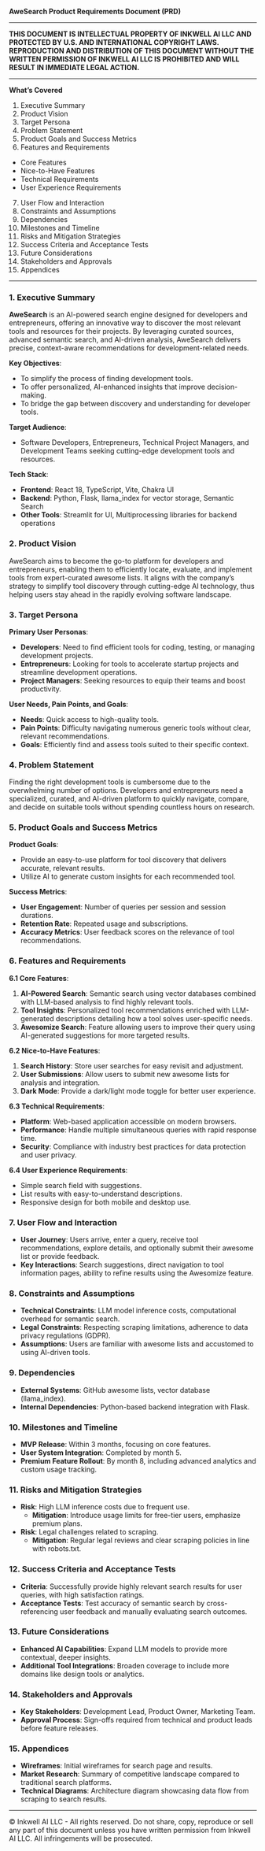 **AweSearch Product Requirements Document (PRD)**

---

**THIS DOCUMENT IS INTELLECTUAL PROPERTY OF INKWELL AI LLC AND PROTECTED BY U.S. AND INTERNATIONAL COPYRIGHT LAWS. REPRODUCTION AND DISTRIBUTION OF THIS DOCUMENT WITHOUT THE WRITTEN PERMISSION OF INKWELL AI LLC IS PROHIBITED AND WILL RESULT IN IMMEDIATE LEGAL ACTION.**

---

**What’s Covered**

1. Executive Summary
2. Product Vision
3. Target Persona
4. Problem Statement
5. Product Goals and Success Metrics
6. Features and Requirements

- Core Features
- Nice-to-Have Features
- Technical Requirements
- User Experience Requirements

7. User Flow and Interaction
8. Constraints and Assumptions
9. Dependencies
10. Milestones and Timeline
11. Risks and Mitigation Strategies
12. Success Criteria and Acceptance Tests
13. Future Considerations
14. Stakeholders and Approvals
15. Appendices

---

### 1. Executive Summary

**AweSearch** is an AI-powered search engine designed for developers and entrepreneurs, offering an innovative way to discover the most relevant tools and resources for their projects. By leveraging curated sources, advanced semantic search, and AI-driven analysis, AweSearch delivers precise, context-aware recommendations for development-related needs.

**Key Objectives**:

- To simplify the process of finding development tools.
- To offer personalized, AI-enhanced insights that improve decision-making.
- To bridge the gap between discovery and understanding for developer tools.

**Target Audience**:

- Software Developers, Entrepreneurs, Technical Project Managers, and Development Teams seeking cutting-edge development tools and resources.

**Tech Stack**:

- **Frontend**: React 18, TypeScript, Vite, Chakra UI
- **Backend**: Python, Flask, llama\_index for vector storage, Semantic Search
- **Other Tools**: Streamlit for UI, Multiprocessing libraries for backend operations

### 2. Product Vision

AweSearch aims to become the go-to platform for developers and entrepreneurs, enabling them to efficiently locate, evaluate, and implement tools from expert-curated awesome lists. It aligns with the company’s strategy to simplify tool discovery through cutting-edge AI technology, thus helping users stay ahead in the rapidly evolving software landscape.

### 3. Target Persona

**Primary User Personas**:

- **Developers**: Need to find efficient tools for coding, testing, or managing development projects.
- **Entrepreneurs**: Looking for tools to accelerate startup projects and streamline development operations.
- **Project Managers**: Seeking resources to equip their teams and boost productivity.

**User Needs, Pain Points, and Goals**:

- **Needs**: Quick access to high-quality tools.
- **Pain Points**: Difficulty navigating numerous generic tools without clear, relevant recommendations.
- **Goals**: Efficiently find and assess tools suited to their specific context.

### 4. Problem Statement

Finding the right development tools is cumbersome due to the overwhelming number of options. Developers and entrepreneurs need a specialized, curated, and AI-driven platform to quickly navigate, compare, and decide on suitable tools without spending countless hours on research.

### 5. Product Goals and Success Metrics

**Product Goals**:

- Provide an easy-to-use platform for tool discovery that delivers accurate, relevant results.
- Utilize AI to generate custom insights for each recommended tool.

**Success Metrics**:

- **User Engagement**: Number of queries per session and session durations.
- **Retention Rate**: Repeated usage and subscriptions.
- **Accuracy Metrics**: User feedback scores on the relevance of tool recommendations.

### 6. Features and Requirements

**6.1 Core Features**:

1. **AI-Powered Search**: Semantic search using vector databases combined with LLM-based analysis to find highly relevant tools.
2. **Tool Insights**: Personalized tool recommendations enriched with LLM-generated descriptions detailing how a tool solves user-specific needs.
3. **Awesomize Search**: Feature allowing users to improve their query using AI-generated suggestions for more targeted results.

**6.2 Nice-to-Have Features**:

1. **Search History**: Store user searches for easy revisit and adjustment.
2. **User Submissions**: Allow users to submit new awesome lists for analysis and integration.
3. **Dark Mode**: Provide a dark/light mode toggle for better user experience.

**6.3 Technical Requirements**:

- **Platform**: Web-based application accessible on modern browsers.
- **Performance**: Handle multiple simultaneous queries with rapid response time.
- **Security**: Compliance with industry best practices for data protection and user privacy.

**6.4 User Experience Requirements**:

- Simple search field with suggestions.
- List results with easy-to-understand descriptions.
- Responsive design for both mobile and desktop use.

### 7. User Flow and Interaction

- **User Journey**: Users arrive, enter a query, receive tool recommendations, explore details, and optionally submit their awesome list or provide feedback.
- **Key Interactions**: Search suggestions, direct navigation to tool information pages, ability to refine results using the Awesomize feature.

### 8. Constraints and Assumptions

- **Technical Constraints**: LLM model inference costs, computational overhead for semantic search.
- **Legal Constraints**: Respecting scraping limitations, adherence to data privacy regulations (GDPR).
- **Assumptions**: Users are familiar with awesome lists and accustomed to using AI-driven tools.

### 9. Dependencies

- **External Systems**: GitHub awesome lists, vector database (llama\_index).
- **Internal Dependencies**: Python-based backend integration with Flask.

### 10. Milestones and Timeline

- **MVP Release**: Within 3 months, focusing on core features.
- **User System Integration**: Completed by month 5.
- **Premium Feature Rollout**: By month 8, including advanced analytics and custom usage tracking.

### 11. Risks and Mitigation Strategies

- **Risk**: High LLM inference costs due to frequent use.
  - **Mitigation**: Introduce usage limits for free-tier users, emphasize premium plans.
- **Risk**: Legal challenges related to scraping.
  - **Mitigation**: Regular legal reviews and clear scraping policies in line with robots.txt.

### 12. Success Criteria and Acceptance Tests

- **Criteria**: Successfully provide highly relevant search results for user queries, with high satisfaction ratings.
- **Acceptance Tests**: Test accuracy of semantic search by cross-referencing user feedback and manually evaluating search outcomes.

### 13. Future Considerations

- **Enhanced AI Capabilities**: Expand LLM models to provide more contextual, deeper insights.
- **Additional Tool Integrations**: Broaden coverage to include more domains like design tools or analytics.

### 14. Stakeholders and Approvals

- **Key Stakeholders**: Development Lead, Product Owner, Marketing Team.
- **Approval Process**: Sign-offs required from technical and product leads before feature releases.

### 15. Appendices

- **Wireframes**: Initial wireframes for search page and results.
- **Market Research**: Summary of competitive landscape compared to traditional search platforms.
- **Technical Diagrams**: Architecture diagram showcasing data flow from scraping to search results.

---

© Inkwell AI LLC - All rights reserved. Do not share, copy, reproduce or sell any part of this document unless you have written permission from Inkwell AI LLC. All infringements will be prosecuted.

